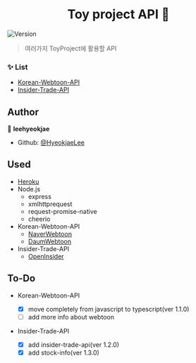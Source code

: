 <h1 align="center">Toy project API 👋</h1>
<p>
  <img alt="Version" src="https://img.shields.io/badge/version-1.5.0-blue.svg?cacheSeconds=2592000" />
</p>

> 여러가지 ToyProject에 활용할 API <br>

### ✨ List

- [Korean-Webtoon-API](https://toy-projects-api.herokuapp.com/webtoon/all)
- [Insider-Trade-API](https://toy-projects-api.herokuapp.com/insidertrade/list)

## Author

👤 **leehyeokjae**

- Github: [@HyeokjaeLee](https://github.com/HyeokjaeLee)

## Used

- [Heroku](https://www.heroku.com)
- Node.js
  - express
  - xmlhttprequest
  - request-promise-native
  - cheerio
- Korean-Webtoon-API
  - [NaverWebtoon](https://comic.naver.com)
  - [DaumWebtoon](http://webtoon.daum.net)
- Insider-Trade-API
  - [OpenInsider](http://openinsider.com)

## To-Do

- Korean-Webtoon-API

  - [x] move completely from javascript to typescript(ver 1.1.0)<br>
  - [ ] add more info about webtoon<br>

- Insider-Trade-API
  - [x] add insider-trade-api(ver 1.2.0)<br>
  - [x] add stock-info(ver 1.3.0)<br>
